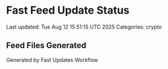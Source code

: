 # Fast Feed Update Status
Last updated: Tue Aug 12 15:51:15 UTC 2025
Categories: crypto

## Feed Files Generated

Generated by Fast Updates Workflow
